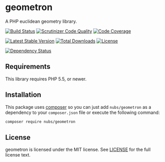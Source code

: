 # geometron
A PHP euclidean geometry library.

[![Build Status](http://img.shields.io/travis/nubs/geometron.svg?style=flat)](https://travis-ci.org/nubs/geometron)
[![Scrutinizer Code Quality](http://img.shields.io/scrutinizer/g/nubs/geometron.svg?style=flat)](https://scrutinizer-ci.com/g/nubs/geometron/)
[![Code Coverage](http://img.shields.io/coveralls/nubs/geometron.svg?style=flat)](https://coveralls.io/r/nubs/geometron)

[![Latest Stable Version](http://img.shields.io/packagist/v/nubs/geometron.svg?style=flat)](https://packagist.org/packages/nubs/geometron)
[![Total Downloads](http://img.shields.io/packagist/dt/nubs/geometron.svg?style=flat)](https://packagist.org/packages/nubs/geometron)
[![License](http://img.shields.io/packagist/l/nubs/geometron.svg?style=flat)](https://packagist.org/packages/nubs/geometron)

[![Dependency Status](https://www.versioneye.com/user/projects/53651f2bfe0d07d72700005e/badge.svg?style=flat)](https://www.versioneye.com/user/projects/53651f2bfe0d07d72700005e)

## Requirements
This library requires PHP 5.5, or newer.

## Installation
This package uses [composer](https://getcomposer.org) so you can just add
`nubs/geometron` as a dependency to your `composer.json` file or execute the
following command:

```bash
composer require nubs/geometron
```

## License
geometron is licensed under the MIT license.  See [LICENSE](LICENSE) for the
full license text.
